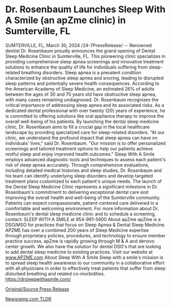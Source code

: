 # Dr. Rosenbaum Launches Sleep With A Smile (an apZme clinic) in Sumterville, FL

SUMTERVILLE, FL, March 30, 2024 /24-7PressRelease/ -- Renowned dentist Dr. Rosenbaum proudly announces the grand opening of Dental Sleep Medicine Clinic in Sumterville, FL. This pioneering clinic specializes in providing comprehensive sleep apnea screenings and innovative treatment solutions to enhance the quality of life for individuals suffering from sleep-related breathing disorders.  Sleep apnea is a prevalent condition characterized by obstructive sleep apnea and snoring, leading to disrupted sleep patterns and potentially severe health consequences. According to the American Academy of Sleep Medicine, an estimated 26% of adults between the ages of 30 and 70 years old have obstructive sleep apnea, with many cases remaining undiagnosed.  Dr. Rosenbaum recognizes the critical importance of addressing sleep apnea and its associated risks. As a dedicated dental professional with over twenty (20) years of experience, he is committed to offering solutions like oral appliance therapy to improve the overall well-being of his patients. By launching the dental sleep medicine clinic, Dr. Rosenbaum aims to fill a crucial gap in the local healthcare landscape by providing specialized care for sleep-related disorders.  "At our clinic, we understand the profound impact that sleep apnea can have on individuals' lives," said Dr. Rosenbaum. "Our mission is to offer personalized screenings and tailored treatment options to help our patients achieve restful sleep and enjoy improved health outcomes."  Sleep With A Smile employs advanced diagnostic tools and techniques to assess each patient's risk of sleep apnea accurately. Through comprehensive evaluations, including detailed medical histories and sleep studies, Dr. Rosenbaum and his team can identify underlying sleep disorders and develop targeted treatment plans customized to each patient's unique needs.  The launch of the Dental Sleep Medicine Clinic represents a significant milestone in Dr. Rosenbaum's commitment to delivering exceptional dental care and improving the overall health and well-being of the Sumterville community. Patients can expect compassionate, patient-centered care delivered in a comfortable and welcoming environment.  For more information about Dr. Rosenbaum's dental sleep medicine clinic and to schedule a screening, contact: SLEEP WITH A SMILE at 954-981-5600  About apZme apZme is a DSO/MSO for practices that focus on Sleep Apnea & Dental Sleep Medicine. APZME has over a combined 200 years of Sleep Medicine expertise through proprietary policies, procedures, and technology to ensure member practice success. apZme is rapidly growing through M & A and denovo center growth. We also have the solution for dental DSO's that are looking to add dental sleep medicine to existing practices. Visit our website at www.APZME.com  About Sleep With A Smile Sleep with a smile's mission is to spread sleep health awareness to our community in a collaborative effort with all physicians in order to effectively treat patients that suffer from sleep disturbed breathing and related co-morbidities. https://drsleepwithasmile.com/ 

[Original/Source Press Release](https://www.24-7pressrelease.com/press-release/509659/dr-rosenbaum-launches-sleep-with-a-smile-an-apzme-clinic-in-sumterville-fl) 

[Newsramp.com TLDR](https://newsramp.com/None) 